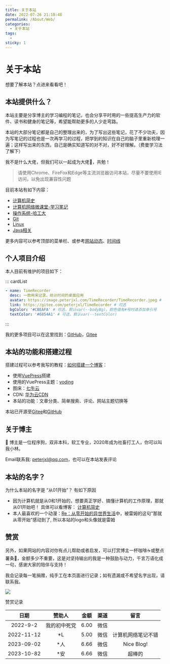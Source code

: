 ```yaml
---
title: 关于本站
date: 2022-07-26 21:10:48
permalink: /About/Web/
categories:
  - 关于本站
tags:
  - 
sticky: 1
---
```

# 关于本站

想要了解本站？点进来看看吧！
<!-- more -->

## 本站提供什么？

本站主要是分享博主的学习编程的笔记，也会分享平时用的一些提高生产力的软件、读书和健身的笔记等，希望能帮助更多的人少走弯路。

本站的大部分笔记都是自己的整理出来的，为了写出这些笔记，花了不少功夫，因为写笔记的过程也是一次再学习的过程，把学到的知识在自己的脑子里重新梳理一遍；这样写出来的东西，自己是确实知道写的对不对，好不好理解。（费曼学习法了解下）

我不是什么大佬，但我们可以一起成为大佬🐂，共勉！


> 请使用Chrome、FireFox和Edge等主流浏览器访问本站，尽量不要使用IE访问，以免出现兼容性问题


目前本站有如下内容：

* [计算机简史](/ComputerHistory)
* [计算机网络微课堂-学习笔记](/NetWork)
* [操作系统-哈工大](/ComputerOS)
* [Git](/Git)
* [Linux](/Linux)
* [Java相关](/Java)

更多内容可以参考顶部的菜单栏、或参考[网站动态](/About/WebLog/)、[时间线](/archives/)

## 个人项目介绍

本人目前有维护的项目如下：

::: cardList
```yaml
- name: TimeRecorder
  desc: 一款用来记录、统计时间的桌面应用
  avatar: https://image.peterjxl.com/TimeRecorder/TimeRecorder.jpeg # 可选
  link: https://gitee.com/peterjxl/TimeRecorder # 可选
  bgColor: '#CBEAFA' # 可选，默认var(--bodyBg)。颜色值有#号时请添加单引号
  textColor: '#6854A1' # 可选，默认var(--textColor)
```
:::

我的更多项目可以在这里找到：[GitHub](https://github.com/Peter-JXL)，[Gitee](https://gitee.com/peterjxl)

## 本站的功能和搭建过程
搭建过程可以参考我写的教程：[如何搭建一个博客](/Blog/)：

* 使用[VuePress](https://vuepress.vuejs.org/zh/)搭建
* 使用的VuePress主题：[voding](https://doc.xugaoyi.com/)
* 图床：[七牛云](https://www.qiniu.com/)
* CDN: [华为云CDN](https://www.huaweicloud.com/product/cdn.html)
* 本站的功能：文章分类、简单搜索、评论、网站主题切换等

本站已开源至[Gitee](https://gitee.com/peterjxl/vuepressblog)和[GitHub](https://github.com/Peter-JXL/vuepressblog)


## 关于博主


🐶 博主是一位程序狗，双非本科，软工专业，2020年成为社畜打工人，你可以叫我小林。


Email联系我:  [peterjxl@qq.com](mailto:peterjxl@qq.com)，也可以在本站发表评论


## 本站的名字？

为什么本站的名字是 “从01开始”？ 有如下原因

* 因为计算机就是从0和1开始的，想要真正学好、搞懂计算机的工作原理，那就从01开始吧！ 具体可以看博客： [计算机简史](/ComputerHistory)
* 本人最喜欢的一个动漫：[Re：从零开始的异世界生活](https://www.bilibili.com/bangumi/play/ss29590)中，被雷姆的这句"那就从零开始"感动到了, 所以本站的logo和头像就是雷姆

## 赞赏


另外，如果网站的内容对你有点儿帮助或者启发，可以打赏博主一杯咖啡☕或整点薯条🍟，金额多少不重要，这是对坚持输出的我是一种鼓励与动力，千言万语化成一句，感谢大家的陪伴与支持！ 

我会记录每一笔捐赠，纯手工在本页面进行记录；如有遗漏或不希望名字出现，请联系我。

![](https://image.peterjxl.com/blog/reward.jpg)


赞赏记录

|  日期  |    赞助人    | 金额 | 渠道 | 留言 |
| :--------: | :----------: | :------: | :--: | :--: |
|  2022-9-2  | 我的初中死党 |   6.00   | 微信 |  |
| 2022-11-12 |      *L      |   5.00   | 微信 | 计算机网络笔记不错 |
| 2023-09-02 |      *人     |   6.66   | 微信 | Nice Blog! |
| 2023-10-82 |      *安     |   6.66   | 微信 | 超棒的 |

